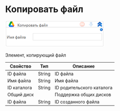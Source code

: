 # Копировать файл

![](<../../../../.gitbook/assets/image (526).png>)

Элемент, копирующий файл

| Свойство    | Тип    | Описание                  |
| ----------- | ------ | ------------------------- |
| ID файла    | String | ID файла                  |
| Имя файла   | String | Имя файла                 |
| ID каталога | String | ID родительского каталога |
| Общий диск  |        | Поддержка общих дисков    |
| ID файла    | String | ID созданного файла       |

